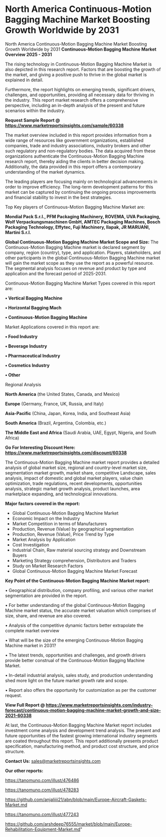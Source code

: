 # North America Continuous-Motion Bagging Machine Market Boosting Growth Worldwide by 2031
 North America Continuous-Motion Bagging Machine Market Boosting Growth Worldwide by 2031
<Strong> Continuous-Motion Bagging Machine Market Overview 2025 - 2031</strong>

The rising technology in Continuous-Motion Bagging Machine Market is also depicted in this research report. Factors that are boosting the growth of the market, and giving a positive push to thrive in the global market is explained in detail.

Furthermore, the report highlights on emerging trends, significant drivers, challenges, and opportunities, providing all necessary data for thriving in the industry. This report market research offers a comprehensive perspective, including an in-depth analysis of the present and future scenarios within the industry.

<strong>Request Sample Report @ <a href=https://www.marketreportsinsights.com/sample/60338>https://www.marketreportsinsights.com/sample/60338</a></strong>

The market overview included in this report provides information from a wide range of resources like government organizations, established companies, trade and industry associations, industry brokers and other such regulatory and non-regulatory bodies. The data acquired from these organizations authenticate the Continuous-Motion Bagging Machine research report, thereby aiding the clients in better decision making. Additionally, the data provided in this report offers a contemporary understanding of the market dynamics.

The leading players are focusing mainly on technological advancements in order to improve efficiency. The long-term development patterns for this market can be captured by continuing the ongoing process improvements and financial stability to invest in the best strategies.

Top Key players of Continuous-Motion Bagging Machine Market are:

<strong>Mondial Pack S.r.l., PFM Packaging Machinery, ROVEMA, UVA Packaging, Wolf Verpackungsmaschinen GmbH, AMTEC Packaging Machines, Bosch Packaging Technology, Effytec, Fuji Machinery, Ilapak, JR MARUANI, Martini S.r.l.</strong>

<strong><b>Global Continuous-Motion Bagging Machine Market Scope and Size:</b></strong>
The Continuous-Motion Bagging Machine market is declared segment by company, region (country), type, and application. Players, stakeholders, and other participants in the global Continuous-Motion Bagging Machine market will gain the market scope as they use the report as a powerful resource. The segmental analysis focuses on revenue and product by type and application and the forecast period of 2025-2031.

Continuous-Motion Bagging Machine Market Types covered in this report are:

<strong>• Vertical Bagging Machine

• Horizontal Bagging Mach

• Continuous-Motion Bagging Machine</strong>

Market Applications covered in this report are:

<strong>• Food Industry

• Beverage Industry

• Pharmaceutical Industry

• Cosmetics Industry

• Other</strong> 

Regional Analysis

<strong>North America</strong> (the United States, Canada, and Mexico)

<strong>Europe</strong> (Germany, France, UK, Russia, and Italy)

<strong>Asia-Pacific</strong> (China, Japan, Korea, India, and Southeast Asia)

<strong>South America</strong> (Brazil, Argentina, Colombia, etc.)

<strong>The Middle East and Africa</strong> (Saudi Arabia, UAE, Egypt, Nigeria, and South Africa)

<strong>Go For Interesting Discount Here: <a href=https://www.marketreportsinsights.com/discount/60338>https://www.marketreportsinsights.com/discount/60338</a></strong>

The Continuous-Motion Bagging Machine market report provides a detailed analysis of global market size, regional and country-level market size, segmentation market growth, market share, competitive Landscape, sales analysis, impact of domestic and global market players, value chain optimization, trade regulations, recent developments, opportunities analysis, strategic market growth analysis, product launches, area marketplace expanding, and technological innovations.

<strong><b>Major factors covered in the report:</b></strong>
<ul>
  <li>Global Continuous-Motion Bagging Machine Market </li>
  <li>Economic Impact on the Industry</li>
  <li>Market Competition in terms of Manufacturers</li>
  <li>Production, Revenue (Value) by geographical segmentation</li>
  <li>Production, Revenue (Value), Price Trend by Type</li>
  <li>Market Analysis by Application</li>
  <li>Cost Investigation</li>
  <li>Industrial Chain, Raw material sourcing strategy and Downstream Buyers</li>
  <li>Marketing Strategy comprehension, Distributors and Traders</li>
  <li>Study on Market Research Factors</li>
  <li>Global Continuous-Motion Bagging Machine Market Forecast</li>
</ul>

<strong><b>Key Point of the Continuous-Motion Bagging Machine Market report:</b></strong>

• Geographical distribution, company profiling, and various other market segmentation are provided in the report.

• For better understanding of the global Continuous-Motion Bagging Machine market status, the accurate market valuation which comprises of size, share, and revenue are also covered.

• Analysis of the competitive dynamic factors better extrapolate the complete market overview

• What will be the size of the emerging Continuous-Motion Bagging Machine market in 2031?

• The latest trends, opportunities and challenges, and growth drivers provide better construal of the Continuous-Motion Bagging Machine Market.

• In-detail industrial analysis, sales study, and production understanding shed more light on the future market growth rate and scope.

• Report also offers the opportunity for customization as per the customer request.

<strong><b>View Full Report @ <a href=https://www.marketreportsinsights.com/industry-forecast/continuous-motion-bagging-machine-market-growth-and-size-2021-60338>https://www.marketreportsinsights.com/industry-forecast/continuous-motion-bagging-machine-market-growth-and-size-2021-60338</a></b></strong>


At last, the Continuous-Motion Bagging Machine Market report includes investment come analysis and development trend analysis. The present and future opportunities of the fastest growing international industry segments are coated throughout this report. This report additionally presents product specification, manufacturing method, and product cost structure, and price structure.

<strong>Contact Us:</strong>
sales@marketreportsinsights.com

<strong>Our other reports:</strong>

<a href=https://tanomuno.com/illust/476486>https://tanomuno.com/illust/476486</a>

<a href=https://tanomuno.com/illust/478283>https://tanomuno.com/illust/478283</a>

<a href=https://github.com/anjaliiii21/abn/blob/main/Europe-Aircraft-Gaskets-Market.md>https://github.com/anjaliiii21/abn/blob/main/Europe-Aircraft-Gaskets-Market.md</a>

<a href=https://tanomuno.com/illust/477243>https://tanomuno.com/illust/477243</a>

<a href=https://github.com/arshdeep76555/market/blob/main/Europe-Rehabilitation-Equipment-Market.md>https://github.com/arshdeep76555/market/blob/main/Europe-Rehabilitation-Equipment-Market.md</a>"
